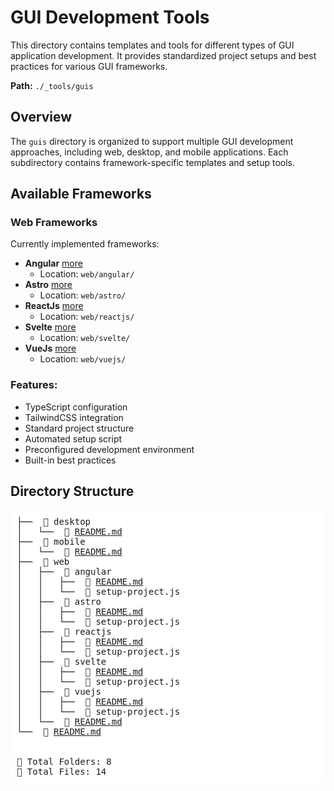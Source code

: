 # GUI Development Tools

This directory contains templates and tools for different types of GUI application development. It provides standardized project setups and best practices for various GUI frameworks.

**Path:** `./_tools/guis`

## Overview

The `guis` directory is organized to support multiple GUI development approaches, including web, desktop, and mobile applications. Each subdirectory contains framework-specific templates and setup tools.

## Available Frameworks

### Web Frameworks
Currently implemented frameworks:
- **Angular** [more](./web/angular/README.md)
    - Location: `web/angular/`
- **Astro** [more](./web/astro/README.md)
    - Location: `web/astro/`
- **ReactJs** [more](./web/reactjs/README.md)
    - Location: `web/reactjs/`
- **Svelte** [more](./web/svelte/README.md)
    - Location: `web/svelte/`
- **VueJs** [more](./web/vuejs/README.md)
    - Location: `web/vuejs/`


### Features: 

- TypeScript configuration
- TailwindCSS integration
- Standard project structure
- Automated setup script
- Preconfigured development environment
- Built-in best practices


## Directory Structure
<pre style="background-color: white; padding: 10px;">
├──  📂 desktop
│   └──  📄 <a href="desktop/README.md">README.md</a>
├──  📂 mobile
│   └──  📄 <a href="mobile/README.md">README.md</a>
├──  📂 web
│   ├──  📂 angular
│   │   ├──  📄 <a href="web/angular/README.md">README.md</a>
│   │   └──  📄 setup-project.js
│   ├──  📂 astro
│   │   ├──  📄 <a href="web/astro/README.md">README.md</a>
│   │   └──  📄 setup-project.js
│   ├──  📂 reactjs
│   │   ├──  📄 <a href="web/reactjs/README.md">README.md</a>
│   │   └──  📄 setup-project.js
│   ├──  📂 svelte
│   │   ├──  📄 <a href="web/svelte/README.md">README.md</a>
│   │   └──  📄 setup-project.js
│   ├──  📂 vuejs
│   │   ├──  📄 <a href="web/vuejs/README.md">README.md</a>
│   │   └──  📄 setup-project.js
│   └──  📄 <a href="web/README.md">README.md</a>
└──  📄 <a href="README.md">README.md</a>


📂 Total Folders: 8
📄 Total Files: 14
</pre>

